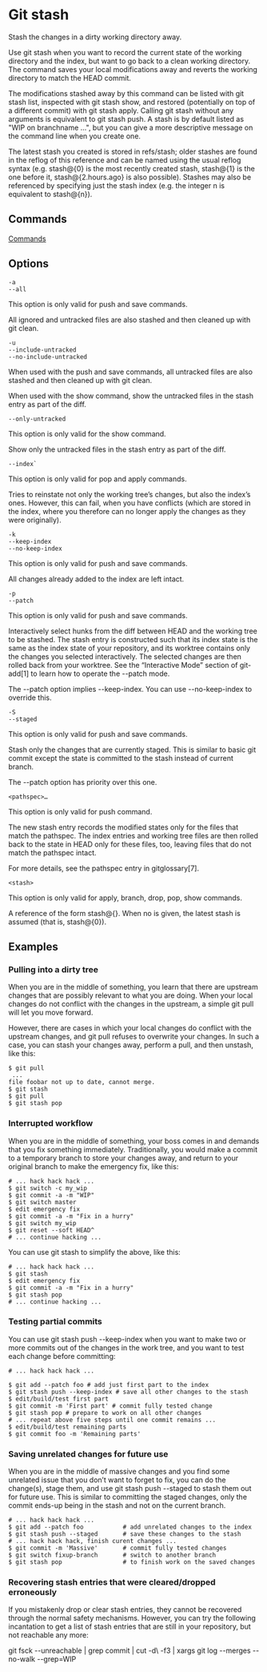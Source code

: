 # Git stash

Stash the changes in a dirty working directory away.

Use git stash when you want to record the current state of the working directory and the index, but want to go back to a clean working directory. The command saves your local modifications away and reverts the working directory to match the HEAD commit.

The modifications stashed away by this command can be listed with git stash list, inspected with git stash show, and restored (potentially on top of a different commit) with git stash apply. Calling git stash without any arguments is equivalent to git stash push. A stash is by default listed as "WIP on branchname …​", but you can give a more descriptive message on the command line when you create one.

The latest stash you created is stored in refs/stash; older stashes are found in the reflog of this reference and can be named using the usual reflog syntax (e.g. stash@{0} is the most recently created stash, stash@{1} is the one before it, stash@{2.hours.ago} is also possible). Stashes may also be referenced by specifying just the stash index (e.g. the integer n is equivalent to stash@{n}).

## Commands

[Commands](https://git-scm.com/docs/git-stash#_commands)

## Options

```
-a
--all
```

This option is only valid for push and save commands.

All ignored and untracked files are also stashed and then cleaned up with git clean.

```
-u
--include-untracked
--no-include-untracked
```

When used with the push and save commands, all untracked files are also stashed and then cleaned up with git clean.

When used with the show command, show the untracked files in the stash entry as part of the diff.

```
--only-untracked
```

This option is only valid for the show command.

Show only the untracked files in the stash entry as part of the diff.

```
--index`
```

This option is only valid for pop and apply commands.

Tries to reinstate not only the working tree’s changes, but also the index’s ones. However, this can fail, when you have conflicts (which are stored in the index, where you therefore can no longer apply the changes as they were originally).

```
-k
--keep-index
--no-keep-index
```

This option is only valid for push and save commands.

All changes already added to the index are left intact.

```
-p
--patch
```

This option is only valid for push and save commands.

Interactively select hunks from the diff between HEAD and the working tree to be stashed. The stash entry is constructed such that its index state is the same as the index state of your repository, and its worktree contains only the changes you selected interactively. The selected changes are then rolled back from your worktree. See the “Interactive Mode” section of git-add[1] to learn how to operate the --patch mode.

The --patch option implies --keep-index. You can use --no-keep-index to override this.

```
-S
--staged
```

This option is only valid for push and save commands.

Stash only the changes that are currently staged. This is similar to basic git commit except the state is committed to the stash instead of current branch.

The --patch option has priority over this one.

```
<pathspec>…​
```

This option is only valid for push command.

The new stash entry records the modified states only for the files that match the pathspec. The index entries and working tree files are then rolled back to the state in HEAD only for these files, too, leaving files that do not match the pathspec intact.

For more details, see the pathspec entry in gitglossary[7].

```
<stash>
```

This option is only valid for apply, branch, drop, pop, show commands.

A reference of the form stash@{<revision>}. When no <stash> is given, the latest stash is assumed (that is, stash@{0}).

## Examples

### Pulling into a dirty tree

When you are in the middle of something, you learn that there are upstream changes that are possibly relevant to what you are doing. When your local changes do not conflict with the changes in the upstream, a simple git pull will let you move forward.

However, there are cases in which your local changes do conflict with the upstream changes, and git pull refuses to overwrite your changes. In such a case, you can stash your changes away, perform a pull, and then unstash, like this:

```
$ git pull
 ...
file foobar not up to date, cannot merge.
$ git stash
$ git pull
$ git stash pop
```

### Interrupted workflow

When you are in the middle of something, your boss comes in and demands that you fix something immediately. Traditionally, you would make a commit to a temporary branch to store your changes away, and return to your original branch to make the emergency fix, like this:

```
# ... hack hack hack ...
$ git switch -c my_wip
$ git commit -a -m "WIP"
$ git switch master
$ edit emergency fix
$ git commit -a -m "Fix in a hurry"
$ git switch my_wip
$ git reset --soft HEAD^
# ... continue hacking ...
```

You can use git stash to simplify the above, like this:

```
# ... hack hack hack ...
$ git stash
$ edit emergency fix
$ git commit -a -m "Fix in a hurry"
$ git stash pop
# ... continue hacking ...
```

### Testing partial commits

You can use git stash push --keep-index when you want to make two or more commits out of the changes in the work tree, and you want to test each change before committing:

```
# ... hack hack hack ...

$ git add --patch foo # add just first part to the index
$ git stash push --keep-index # save all other changes to the stash
$ edit/build/test first part
$ git commit -m 'First part' # commit fully tested change
$ git stash pop # prepare to work on all other changes
# ... repeat above five steps until one commit remains ...
$ edit/build/test remaining parts
$ git commit foo -m 'Remaining parts'

```

### Saving unrelated changes for future use

When you are in the middle of massive changes and you find some unrelated issue that you don’t want to forget to fix, you can do the change(s), stage them, and use git stash push --staged to stash them out for future use. This is similar to committing the staged changes, only the commit ends-up being in the stash and not on the current branch.

```
# ... hack hack hack ...
$ git add --patch foo           # add unrelated changes to the index
$ git stash push --staged       # save these changes to the stash
# ... hack hack hack, finish curent changes ...
$ git commit -m 'Massive'       # commit fully tested changes
$ git switch fixup-branch       # switch to another branch
$ git stash pop                 # to finish work on the saved changes
```

### Recovering stash entries that were cleared/dropped erroneously

If you mistakenly drop or clear stash entries, they cannot be recovered through the normal safety mechanisms. However, you can try the following incantation to get a list of stash entries that are still in your repository, but not reachable any more:

git fsck --unreachable |
grep commit | cut -d\ -f3 |
xargs git log --merges --no-walk --grep=WIP
